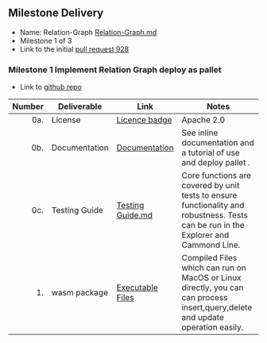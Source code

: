 ## Milestone Delivery 

* Name: Relation-Graph [Relation-Graph.md](https://github.com/w3f/Grants-Program/blob/master/applications/Relation-Graph.md)
* Milestone 1 of 3 
* Link to the initial [pull request 928](https://github.com/w3f/Grants-Program/pull/928)


### Milestone 1 Implement Relation Graph deploy as pallet

* Link to [github repo](https://github.com/relationlabs/Relation-Graph/)

| Number | Deliverable | Link | Notes | 
| -----: | ----------- | ------------- | ------| 
| 0a. | License | [Licence badge](https://github.com/relationlabs/Relation-Graph/blob/main/LICENSE) |Apache 2.0  |
| 0b. | Documentation | [Documentation](https://github.com/relationlabs/Relation-Graph/blob/main/Docs/Documentation.md) | See inline documentation and a tutorial of use and deploy pallet . |
| 0c. | Testing Guide | [Testing Guide.md](https://github.com/relationlabs/Relation-Graph/blob/main/Docs/Testing%20Guide.md) | Core functions are covered by unit tests to ensure functionality and robustness. Tests can be run in the Explorer and Cammond Line.  |
| 1. | wasm package | [Executable Files](https://github.com/relationlabs/Relation-Graph/tree/main/Executable%20Files) | Compiled Files which can run on MacOS or Linux directly, you can can process insert,query,delete and update operation easily. | 
